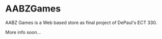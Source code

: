 # AABZGames
AABZ Games is a Web based store as final project of DePaul's ECT 330.

More info soon...
